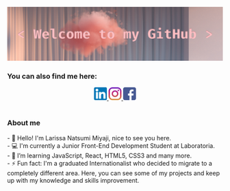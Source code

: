 ![welcome](https://github.com/larissamiyaji/larissamiyaji/blob/master/Imagens/covergithub.png)<br>

<h3>You can also find me here: </h3>
<div align="center">
    <a href="https://www.linkedin.com/in/larissamiyaji/" target="_blank">
        <img src="https://github.com/larissamiyaji/larissamiyaji/blob/master/Imagens/linkedin.png" heigth="30px" width="30px"   alt="LinkedIn - Larissa Miyaji">
    </a>
    <a href="https://www.instagram.com/larissamiyaji/" target="_blank">
        <img src="https://github.com/larissamiyaji/larissamiyaji/blob/master/Imagens/instagram.png" heigth="30px" width="30px"  alt="Instagram - Larissa Miyaji">
    </a>
    <a href="https://www.facebook.com/larissa.miyaji" target="_blank">
       <img src="https://github.com/larissamiyaji/larissamiyaji/blob/master/Imagens/facebook.png" heigth="30px" width="30px"    alt="Facebook - Larissa Miyaji">
    </a>
</div>
<br>

<h3>About me</h3>
<p> 
    - 🙋 Hello! I'm Larissa Natsumi Miyaji, nice to see you here. <br>
    - 💻 I'm currently a Junior Front-End Development Student at Laboratoria. <br>
    - 🌱 I’m learning JavaScript, React, HTML5, CSS3 and many more. <br>
    - ⚡ Fun fact: I'm a graduated Internationalist who decided to migrate to a completely different area. Here, you can see some of my projects and keep up with my knowledge and skills improvement.
</p>